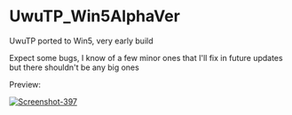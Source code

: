 # UwuTP_Win5AlphaVer
UwuTP ported to Win5, very early build

Expect some bugs, I know of a few minor ones that I'll fix in future updates but there shouldn't be any big ones

Preview:

<a href="https://ibb.co/7Gw5SYc"><img src="https://i.ibb.co/4Y2Q1KZ/Screenshot-443.png" alt="Screenshot-397" border="0"></a>
